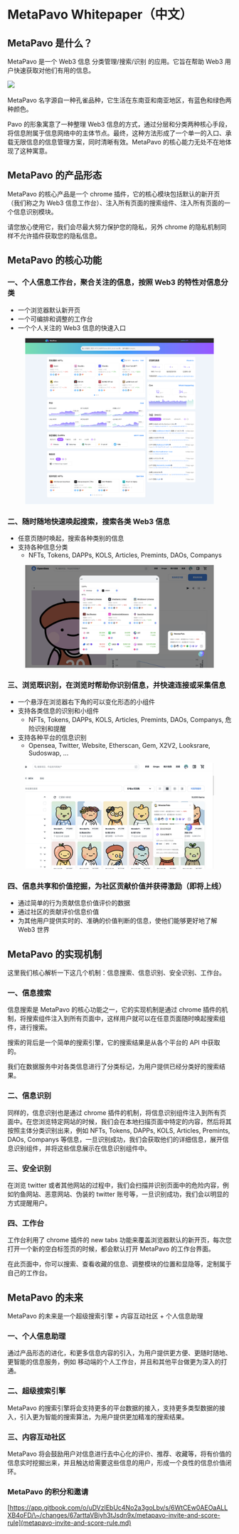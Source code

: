 # MetaPavo Whitepaper（中文）

## MetaPavo 是什么？

MetaPavo 是一个 Web3 信息 分类管理/搜索/识别 的应用。它旨在帮助 Web3 用户快速获取对他们有用的信息。

![](<.gitbook/assets/dreamstime\_xxl\_250002267 (2) (1).jpg>)

MetaPavo 名字源自一种孔雀品种，它生活在东南亚和南亚地区，有蓝色和绿色两种颜色。

Pavo 的形象寓意了一种整理 Web3 信息的方式，通过分层和分类两种核心手段，将信息附属于信息网络中的主体节点。最终，这种方法形成了一个单一的入口、承载无限信息的信息管理方案，同时清晰有效。MetaPavo 的核心能力无处不在地体现了这种寓意。

## MetaPavo 的产品形态

MetaPavo 的核心产品是一个 chrome 插件，它的核心模块包括默认的新开页（我们称之为 Web3 信息工作台）、注入所有页面的搜索组件、注入所有页面的一个信息识别模块。

请您放心使用它，我们会尽最大努力保护您的隐私，另外 chrome 的隐私机制同样不允许插件获取您的隐私信息。

## MetaPavo 的核心功能

### 一、个人信息工作台，聚合关注的信息，按照 Web3 的特性对信息分类

* 一个浏览器默认新开页
* 一个可编排和调整的工作台
* 一个个人关注的 Web3 信息的快速入口

<figure><img src=".gitbook/assets/image (1).png" alt=""><figcaption></figcaption></figure>

### 二、随时随地快速唤起搜索，搜索各类 Web3 信息

* 任意页随时唤起，搜索各种类别的信息
* 支持各种信息分类
  * NFTs, Tokens, DAPPs, KOLS, Articles, Premints, DAOs, Companys

<figure><img src=".gitbook/assets/image.png" alt=""><figcaption></figcaption></figure>

### 三、浏览既识别，在浏览时帮助你识别信息，并快速连接或采集信息

* 一个悬浮在浏览器右下角的可以变化形态的小组件
* 支持各类信息的识别和小组件
  * NFTs, Tokens, DAPPs, KOLS, Articles, Premints, DAOs, Companys, 危险识别和提醒
* 支持各种平台的信息识别
  * Opensea, Twitter, Website, Etherscan, Gem, X2V2, Looksrare, Sudoswap, ...

<figure><img src=".gitbook/assets/image (1) (1).png" alt=""><figcaption></figcaption></figure>

### 四、信息共享和价值挖掘，为社区贡献价值并获得激励（即将上线）

* 通过简单的行为贡献信息价值评价的数据
* 通过社区的贡献评价信息价值
* 为其他用户提供实时的、准确的价值判断的信息，使他们能够更好地了解 Web3 世界

## MetaPavo 的实现机制

这里我们核心解析一下这几个机制：信息搜索、信息识别、安全识别、工作台。

### 一、信息搜索

信息搜索是 MetaPavo 的核心功能之一，它的实现机制是通过 chrome 插件的机制，将搜索组件注入到所有页面中，这样用户就可以在任意页面随时唤起搜索组件，进行搜索。

搜索的背后是一个简单的搜索引擎，它的搜索结果是从各个平台的 API 中获取的。

我们在数据服务中对各类信息进行了分类标记，为用户提供已经分类好的搜索结果。

### 二、信息识别

同样的，信息识别也是通过 chrome 插件的机制，将信息识别组件注入到所有页面中。在您浏览特定网站的时候，我们会在本地扫描页面中特定的内容，然后将其按照主体分类识别出来，例如 NFTs, Tokens, DAPPs, KOLS, Articles, Premints, DAOs, Companys 等信息，一旦识别成功，我们会获取他们的详细信息，展开信息识别组件，并将这些信息展示在信息识别组件中。

### 三、安全识别

在浏览 twitter 或者其他网站的过程中，我们会扫描并识别页面中的危险内容，例如钓鱼网站、恶意网站、伪装的 twitter 账号等，一旦识别成功，我们会以明显的方式提醒用户。

### 四、工作台

工作台利用了 chrome 插件的 new tabs 功能来覆盖浏览器默认的新开页，每次您打开一个新的空白标签页的时候，都会默认打开 MetaPavo 的工作台界面。

在此页面中，你可以搜索、查看收藏的信息、调整模块的位置和显隐等，定制属于自己的工作台。

## MetaPavo 的未来

MetaPavo 的未来是一个超级搜索引擎 + 内容互动社区 + 个人信息助理

### 一、个人信息助理

通过产品形态的进化，和更多信息内容的引入，为用户提供更方便、更随时随地、更智能的信息服务，例如 移动端的个人工作台，并且和其他平台做更为深入的打通。

### 二、超级搜索引擎

MetaPavo 的搜索引擎将会支持更多的平台数据的接入，支持更多类型数据的接入，引入更为智能的搜索算法，为用户提供更加精准的搜索结果。

### 三、内容互动社区

MetaPavo 将会鼓励用户对信息进行去中心化的评价、推荐、收藏等，将有价值的信息实时挖掘出来，并且触达给需要这些信息的用户，形成一个良性的信息价值闭环。

###



### MetaPavo 的积分和邀请

[https://app.gitbook.com/o/uDVzlEbUc4No2a3goLbv/s/6WtCEw0AEOaALLXB4oFD/\~/changes/67arttaVBiyh3tJsdn9x/metapavo-invite-and-score-rule](metapavo-invite-and-score-rule.md)
